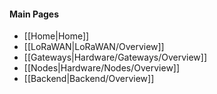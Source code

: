 #### Main Pages

- [[Home|Home]]
- [[LoRaWAN|LoRaWAN/Overview]]
- [[Gateways|Hardware/Gateways/Overview]]
- [[Nodes|Hardware/Nodes/Overview]]
- [[Backend|Backend/Overview]]
